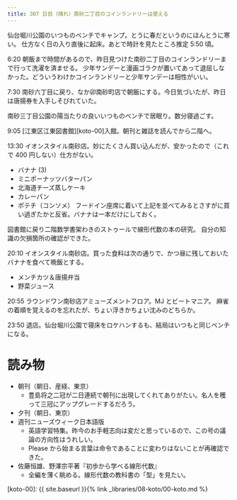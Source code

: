 ```yaml
---
title: 307 日目（晴れ）南砂二丁目のコインランドリーは使える
---
```


仙台堀川公園のいつものベンチでキャンプ。とうに春だというのにほんとうに寒い。
仕方なく日の入り直後に起床。あとで時計を見たところ推定 5:50 頃。

6:20 朝飯まで時間があるので、昨日見つけた南砂二丁目のコインランドリーまで行って洗濯を済ませる。
少年サンデーと漫画ゴラクが置いてあって退屈しなかった。どういうわけかコインランドリーと少年サンデーは相性がいい。

7:30 南砂六丁目に戻り、なか卯南砂町店で朝飯にする。今日気づいたが、昨日は唐揚券を入手しそびれていた。

南砂三丁目公園の陽当たりの良いいつものベンチで居眠り。数分寝過ごす。

9:05 [江東区江東図書館][koto-00]入館。朝刊と雑誌を読んでから二階へ。

13:30 イオンスタイル南砂店。妙にたくさん買い込んだが、安かったので（これで 400 円しない）仕方がない。
* バナナ (3)
* ミニポーナッツバターパン
* 北海道チーズ蒸しケーキ
* カレーパン
* ポテチ（コンソメ）
フードイン座席に着いて上記を並べてみるとさすがに買い過ぎたかと反省。バナナは一本だけにしておく。

図書館に戻り二階数学書架わきのストゥールで線形代数の本の研究。
自分の知識の欠損箇所の確認ができた。

20:10 イオンスタイル南砂店。買った食料は次の通りで、かつ昼に残しておいたバナナを食べて晩飯とする。
* メンチカツ＆唐揚弁当
* 野菜ジュース

20:55 ラウンドワン南砂店アミューズメントフロア。MJ とビートマニア。
麻雀の着順を覚えるのを忘れたが、ちょい浮きかちょい沈みのどちらか。

23:50 退店。仙台堀川公園で寝床をロケハンするも、結局はいつもと同じベンチになる。

# 読み物

* 朝刊（朝日、産経、東京）
  * 豊島将之二冠が二日連続で朝刊に出現してくれてありがたい。名人を穫って三冠にアップグレードするだろう。
* 夕刊（朝日、東京）
* 週刊ニューズウィーク日本語版
  * 英語学習特集。昨今のお手軽志向は変だと思っているので、この号の議論の方向性はうれしい。
  * Please から始まる言葉は命令であることに変わりはないことが再確認できた。
* 佐藤恒雄、野澤宗平著『初歩から学べる線形代数』
  * 全編を薄く眺める。線形代数の教科書の「型」を見たい。

[koto-00]: {{ site.baseurl }}{% link _libraries/08-koto/00-koto.md %}
